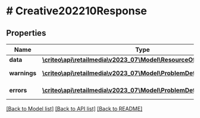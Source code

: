 # # Creative202210Response

## Properties

Name | Type | Description | Notes
------------ | ------------- | ------------- | -------------
**data** | [**\criteo\api\retailmedia\v2023_07\Model\ResourceOfCreative202210**](ResourceOfCreative202210.md) |  | [optional]
**warnings** | [**\criteo\api\retailmedia\v2023_07\Model\ProblemDetails[]**](ProblemDetails.md) |  | [optional] [readonly]
**errors** | [**\criteo\api\retailmedia\v2023_07\Model\ProblemDetails[]**](ProblemDetails.md) |  | [optional] [readonly]

[[Back to Model list]](../../README.md#models) [[Back to API list]](../../README.md#endpoints) [[Back to README]](../../README.md)
